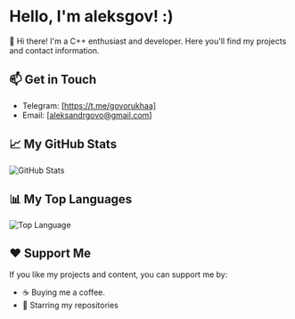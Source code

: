 <!-- Profile Header -->
# Hello, I'm aleksgov! :)

<!-- Profile Description -->
👋 Hi there! I'm a C++ enthusiast and developer. Here you'll find my projects and contact information.

<!-- Get in Touch -->
## 📫 Get in Touch
- Telegram: [https://t.me/govorukhaa]
- Email: [aleksandrgovo@gmail.com]

<!-- GitHub Stats -->
## 📈 My GitHub Stats
![GitHub Stats](https://github-readme-stats.vercel.app/api?username=aleksgov&show_icons=true)

<!-- Top Languages Used -->
## 📊 My Top Languages
![Top Language](https://github-readme-stats.vercel.app/api/top-langs/?username=your_username&layout=compact)

<!-- Support -->
## ❤️ Support Me
If you like my projects and content, you can support me by:

- ☕ Buying me a coffee.
- 🌟 Starring my repositories
